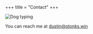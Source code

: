 +++
title = "Contact"
+++

![Dog typing](../images/dog.gif "Good dog!")

You can reach me at [dustin@stonks.win](mailto:dustin@stonks.win)
